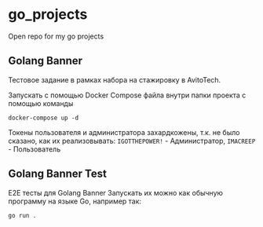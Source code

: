# go_projects
Open repo for my go projects

## Golang Banner
Тестовое задание в рамках набора на стажировку в AvitoTech.

Запускать с помощью Docker Compose файла внутри папки проекта с помощью команды
```
docker-compose up -d
```
Токены пользователя и администратора захардкожены, т.к. не было сказано, как их реализовывать:
`IGOTTHEPOWER!` - Администратор,
`IMACREEP` - Пользователь

## Golang Banner Test
E2E тесты для Golang Banner
Запускать их можно как обычную программу на языке Go, например так:
```
go run .
```
